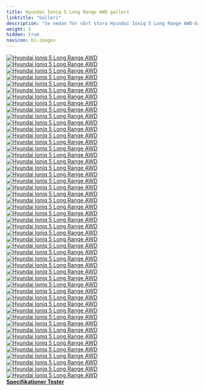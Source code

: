 ```yaml
---
title: Hyundai Ioniq 5 Long Range AWD galleri
linktitle: "Galleri"
description: "Se nedan för vårt stora Hyundai Ioniq 5 Long Range AWD-bildgalleri. Klicka på bilderna för högupplösta versioner."
weight: 5
hidden: true
navicon: bi-images
---
```

<!-- markdownlint-disable MD033 -->
<div class="row" id ="my-gallery">
	<div class="pswp-grid-item col-6 col-md-4">
		<a href="https://media.evkx.net/multimedia/models/hyundai/ioniq_5/ioniq_5_long_range_awd/charging_1.jpg"
data-pswp-src="https://media.evkx.net/multimedia/models/hyundai/ioniq_5/ioniq_5_long_range_awd/charging_1.jpg"
data-pswp-width="3000"
data-pswp-height="2000" 
target="_blank">
			<img src="https://media.evkx.net/multimedia/models/hyundai/ioniq_5/ioniq_5_long_range_awd/charging_1_xst.jpg" alt="Hyundai Ioniq 5 Long Range AWD" class="img-fluid " />
		</a>
	</div>
	<div class="pswp-grid-item col-6 col-md-4">
		<a href="https://media.evkx.net/multimedia/models/hyundai/ioniq_5/ioniq_5_long_range_awd/charging_2.jpg"
data-pswp-src="https://media.evkx.net/multimedia/models/hyundai/ioniq_5/ioniq_5_long_range_awd/charging_2.jpg"
data-pswp-width="3000"
data-pswp-height="2000" 
target="_blank">
			<img src="https://media.evkx.net/multimedia/models/hyundai/ioniq_5/ioniq_5_long_range_awd/charging_2_xst.jpg" alt="Hyundai Ioniq 5 Long Range AWD" class="img-fluid " />
		</a>
	</div>
	<div class="pswp-grid-item col-6 col-md-4">
		<a href="https://media.evkx.net/multimedia/models/hyundai/ioniq_5/ioniq_5_long_range_awd/details_1.jpg"
data-pswp-src="https://media.evkx.net/multimedia/models/hyundai/ioniq_5/ioniq_5_long_range_awd/details_1.jpg"
data-pswp-width="3000"
data-pswp-height="2000" 
target="_blank">
			<img src="https://media.evkx.net/multimedia/models/hyundai/ioniq_5/ioniq_5_long_range_awd/details_1_xst.jpg" alt="Hyundai Ioniq 5 Long Range AWD" class="img-fluid " />
		</a>
	</div>
	<div class="pswp-grid-item col-6 col-md-4">
		<a href="https://media.evkx.net/multimedia/models/hyundai/ioniq_5/ioniq_5_long_range_awd/details_2.jpg"
data-pswp-src="https://media.evkx.net/multimedia/models/hyundai/ioniq_5/ioniq_5_long_range_awd/details_2.jpg"
data-pswp-width="3000"
data-pswp-height="2000" 
target="_blank">
			<img src="https://media.evkx.net/multimedia/models/hyundai/ioniq_5/ioniq_5_long_range_awd/details_2_xst.jpg" alt="Hyundai Ioniq 5 Long Range AWD" class="img-fluid " />
		</a>
	</div>
	<div class="pswp-grid-item col-6 col-md-4">
		<a href="https://media.evkx.net/multimedia/models/hyundai/ioniq_5/ioniq_5_long_range_awd/details_3.jpg"
data-pswp-src="https://media.evkx.net/multimedia/models/hyundai/ioniq_5/ioniq_5_long_range_awd/details_3.jpg"
data-pswp-width="3000"
data-pswp-height="1999" 
target="_blank">
			<img src="https://media.evkx.net/multimedia/models/hyundai/ioniq_5/ioniq_5_long_range_awd/details_3_xst.jpg" alt="Hyundai Ioniq 5 Long Range AWD" class="img-fluid " />
		</a>
	</div>
	<div class="pswp-grid-item col-6 col-md-4">
		<a href="https://media.evkx.net/multimedia/models/hyundai/ioniq_5/ioniq_5_long_range_awd/exterior_1.jpg"
data-pswp-src="https://media.evkx.net/multimedia/models/hyundai/ioniq_5/ioniq_5_long_range_awd/exterior_1.jpg"
data-pswp-width="3000"
data-pswp-height="2000" 
target="_blank">
			<img src="https://media.evkx.net/multimedia/models/hyundai/ioniq_5/ioniq_5_long_range_awd/exterior_1_xst.jpg" alt="Hyundai Ioniq 5 Long Range AWD" class="img-fluid " />
		</a>
	</div>
	<div class="pswp-grid-item col-6 col-md-4">
		<a href="https://media.evkx.net/multimedia/models/hyundai/ioniq_5/ioniq_5_long_range_awd/exterior_10.jpg"
data-pswp-src="https://media.evkx.net/multimedia/models/hyundai/ioniq_5/ioniq_5_long_range_awd/exterior_10.jpg"
data-pswp-width="3000"
data-pswp-height="2000" 
target="_blank">
			<img src="https://media.evkx.net/multimedia/models/hyundai/ioniq_5/ioniq_5_long_range_awd/exterior_10_xst.jpg" alt="Hyundai Ioniq 5 Long Range AWD" class="img-fluid " />
		</a>
	</div>
	<div class="pswp-grid-item col-6 col-md-4">
		<a href="https://media.evkx.net/multimedia/models/hyundai/ioniq_5/ioniq_5_long_range_awd/exterior_11.jpg"
data-pswp-src="https://media.evkx.net/multimedia/models/hyundai/ioniq_5/ioniq_5_long_range_awd/exterior_11.jpg"
data-pswp-width="3000"
data-pswp-height="2000" 
target="_blank">
			<img src="https://media.evkx.net/multimedia/models/hyundai/ioniq_5/ioniq_5_long_range_awd/exterior_11_xst.jpg" alt="Hyundai Ioniq 5 Long Range AWD" class="img-fluid " />
		</a>
	</div>
	<div class="pswp-grid-item col-6 col-md-4">
		<a href="https://media.evkx.net/multimedia/models/hyundai/ioniq_5/ioniq_5_long_range_awd/exterior_12.jpg"
data-pswp-src="https://media.evkx.net/multimedia/models/hyundai/ioniq_5/ioniq_5_long_range_awd/exterior_12.jpg"
data-pswp-width="3000"
data-pswp-height="1958" 
target="_blank">
			<img src="https://media.evkx.net/multimedia/models/hyundai/ioniq_5/ioniq_5_long_range_awd/exterior_12_xst.jpg" alt="Hyundai Ioniq 5 Long Range AWD" class="img-fluid " />
		</a>
	</div>
	<div class="pswp-grid-item col-6 col-md-4">
		<a href="https://media.evkx.net/multimedia/models/hyundai/ioniq_5/ioniq_5_long_range_awd/exterior_13.jpg"
data-pswp-src="https://media.evkx.net/multimedia/models/hyundai/ioniq_5/ioniq_5_long_range_awd/exterior_13.jpg"
data-pswp-width="3000"
data-pswp-height="1687" 
target="_blank">
			<img src="https://media.evkx.net/multimedia/models/hyundai/ioniq_5/ioniq_5_long_range_awd/exterior_13_xst.jpg" alt="Hyundai Ioniq 5 Long Range AWD" class="img-fluid " />
		</a>
	</div>
	<div class="pswp-grid-item col-6 col-md-4">
		<a href="https://media.evkx.net/multimedia/models/hyundai/ioniq_5/ioniq_5_long_range_awd/exterior_14.jpg"
data-pswp-src="https://media.evkx.net/multimedia/models/hyundai/ioniq_5/ioniq_5_long_range_awd/exterior_14.jpg"
data-pswp-width="3000"
data-pswp-height="1687" 
target="_blank">
			<img src="https://media.evkx.net/multimedia/models/hyundai/ioniq_5/ioniq_5_long_range_awd/exterior_14_xst.jpg" alt="Hyundai Ioniq 5 Long Range AWD" class="img-fluid " />
		</a>
	</div>
	<div class="pswp-grid-item col-6 col-md-4">
		<a href="https://media.evkx.net/multimedia/models/hyundai/ioniq_5/ioniq_5_long_range_awd/exterior_15.jpg"
data-pswp-src="https://media.evkx.net/multimedia/models/hyundai/ioniq_5/ioniq_5_long_range_awd/exterior_15.jpg"
data-pswp-width="3000"
data-pswp-height="1687" 
target="_blank">
			<img src="https://media.evkx.net/multimedia/models/hyundai/ioniq_5/ioniq_5_long_range_awd/exterior_15_xst.jpg" alt="Hyundai Ioniq 5 Long Range AWD" class="img-fluid " />
		</a>
	</div>
	<div class="pswp-grid-item col-6 col-md-4">
		<a href="https://media.evkx.net/multimedia/models/hyundai/ioniq_5/ioniq_5_long_range_awd/exterior_2.jpg"
data-pswp-src="https://media.evkx.net/multimedia/models/hyundai/ioniq_5/ioniq_5_long_range_awd/exterior_2.jpg"
data-pswp-width="3000"
data-pswp-height="2001" 
target="_blank">
			<img src="https://media.evkx.net/multimedia/models/hyundai/ioniq_5/ioniq_5_long_range_awd/exterior_2_xst.jpg" alt="Hyundai Ioniq 5 Long Range AWD" class="img-fluid " />
		</a>
	</div>
	<div class="pswp-grid-item col-6 col-md-4">
		<a href="https://media.evkx.net/multimedia/models/hyundai/ioniq_5/ioniq_5_long_range_awd/exterior_3.jpg"
data-pswp-src="https://media.evkx.net/multimedia/models/hyundai/ioniq_5/ioniq_5_long_range_awd/exterior_3.jpg"
data-pswp-width="3000"
data-pswp-height="1999" 
target="_blank">
			<img src="https://media.evkx.net/multimedia/models/hyundai/ioniq_5/ioniq_5_long_range_awd/exterior_3_xst.jpg" alt="Hyundai Ioniq 5 Long Range AWD" class="img-fluid " />
		</a>
	</div>
	<div class="pswp-grid-item col-6 col-md-4">
		<a href="https://media.evkx.net/multimedia/models/hyundai/ioniq_5/ioniq_5_long_range_awd/exterior_4.jpg"
data-pswp-src="https://media.evkx.net/multimedia/models/hyundai/ioniq_5/ioniq_5_long_range_awd/exterior_4.jpg"
data-pswp-width="3000"
data-pswp-height="2000" 
target="_blank">
			<img src="https://media.evkx.net/multimedia/models/hyundai/ioniq_5/ioniq_5_long_range_awd/exterior_4_xst.jpg" alt="Hyundai Ioniq 5 Long Range AWD" class="img-fluid " />
		</a>
	</div>
	<div class="pswp-grid-item col-6 col-md-4">
		<a href="https://media.evkx.net/multimedia/models/hyundai/ioniq_5/ioniq_5_long_range_awd/exterior_5.jpg"
data-pswp-src="https://media.evkx.net/multimedia/models/hyundai/ioniq_5/ioniq_5_long_range_awd/exterior_5.jpg"
data-pswp-width="3000"
data-pswp-height="2000" 
target="_blank">
			<img src="https://media.evkx.net/multimedia/models/hyundai/ioniq_5/ioniq_5_long_range_awd/exterior_5_xst.jpg" alt="Hyundai Ioniq 5 Long Range AWD" class="img-fluid " />
		</a>
	</div>
	<div class="pswp-grid-item col-6 col-md-4">
		<a href="https://media.evkx.net/multimedia/models/hyundai/ioniq_5/ioniq_5_long_range_awd/exterior_6.jpg"
data-pswp-src="https://media.evkx.net/multimedia/models/hyundai/ioniq_5/ioniq_5_long_range_awd/exterior_6.jpg"
data-pswp-width="3000"
data-pswp-height="1999" 
target="_blank">
			<img src="https://media.evkx.net/multimedia/models/hyundai/ioniq_5/ioniq_5_long_range_awd/exterior_6_xst.jpg" alt="Hyundai Ioniq 5 Long Range AWD" class="img-fluid " />
		</a>
	</div>
	<div class="pswp-grid-item col-6 col-md-4">
		<a href="https://media.evkx.net/multimedia/models/hyundai/ioniq_5/ioniq_5_long_range_awd/exterior_7.jpg"
data-pswp-src="https://media.evkx.net/multimedia/models/hyundai/ioniq_5/ioniq_5_long_range_awd/exterior_7.jpg"
data-pswp-width="3000"
data-pswp-height="2000" 
target="_blank">
			<img src="https://media.evkx.net/multimedia/models/hyundai/ioniq_5/ioniq_5_long_range_awd/exterior_7_xst.jpg" alt="Hyundai Ioniq 5 Long Range AWD" class="img-fluid " />
		</a>
	</div>
	<div class="pswp-grid-item col-6 col-md-4">
		<a href="https://media.evkx.net/multimedia/models/hyundai/ioniq_5/ioniq_5_long_range_awd/exterior_8.jpg"
data-pswp-src="https://media.evkx.net/multimedia/models/hyundai/ioniq_5/ioniq_5_long_range_awd/exterior_8.jpg"
data-pswp-width="3000"
data-pswp-height="2000" 
target="_blank">
			<img src="https://media.evkx.net/multimedia/models/hyundai/ioniq_5/ioniq_5_long_range_awd/exterior_8_xst.jpg" alt="Hyundai Ioniq 5 Long Range AWD" class="img-fluid " />
		</a>
	</div>
	<div class="pswp-grid-item col-6 col-md-4">
		<a href="https://media.evkx.net/multimedia/models/hyundai/ioniq_5/ioniq_5_long_range_awd/exterior_9.jpg"
data-pswp-src="https://media.evkx.net/multimedia/models/hyundai/ioniq_5/ioniq_5_long_range_awd/exterior_9.jpg"
data-pswp-width="3000"
data-pswp-height="1999" 
target="_blank">
			<img src="https://media.evkx.net/multimedia/models/hyundai/ioniq_5/ioniq_5_long_range_awd/exterior_9_xst.jpg" alt="Hyundai Ioniq 5 Long Range AWD" class="img-fluid " />
		</a>
	</div>
	<div class="pswp-grid-item col-6 col-md-4">
		<a href="https://media.evkx.net/multimedia/models/hyundai/ioniq_5/ioniq_5_long_range_awd/frontseats_1.jpg"
data-pswp-src="https://media.evkx.net/multimedia/models/hyundai/ioniq_5/ioniq_5_long_range_awd/frontseats_1.jpg"
data-pswp-width="3000"
data-pswp-height="2000" 
target="_blank">
			<img src="https://media.evkx.net/multimedia/models/hyundai/ioniq_5/ioniq_5_long_range_awd/frontseats_1_xst.jpg" alt="Hyundai Ioniq 5 Long Range AWD" class="img-fluid " />
		</a>
	</div>
	<div class="pswp-grid-item col-6 col-md-4">
		<a href="https://media.evkx.net/multimedia/models/hyundai/ioniq_5/ioniq_5_long_range_awd/frontseats_2.jpg"
data-pswp-src="https://media.evkx.net/multimedia/models/hyundai/ioniq_5/ioniq_5_long_range_awd/frontseats_2.jpg"
data-pswp-width="3000"
data-pswp-height="2000" 
target="_blank">
			<img src="https://media.evkx.net/multimedia/models/hyundai/ioniq_5/ioniq_5_long_range_awd/frontseats_2_xst.jpg" alt="Hyundai Ioniq 5 Long Range AWD" class="img-fluid " />
		</a>
	</div>
	<div class="pswp-grid-item col-6 col-md-4">
		<a href="https://media.evkx.net/multimedia/models/hyundai/ioniq_5/ioniq_5_long_range_awd/frontseats_3.jpg"
data-pswp-src="https://media.evkx.net/multimedia/models/hyundai/ioniq_5/ioniq_5_long_range_awd/frontseats_3.jpg"
data-pswp-width="3000"
data-pswp-height="2001" 
target="_blank">
			<img src="https://media.evkx.net/multimedia/models/hyundai/ioniq_5/ioniq_5_long_range_awd/frontseats_3_xst.jpg" alt="Hyundai Ioniq 5 Long Range AWD" class="img-fluid " />
		</a>
	</div>
	<div class="pswp-grid-item col-6 col-md-4">
		<a href="https://media.evkx.net/multimedia/models/hyundai/ioniq_5/ioniq_5_long_range_awd/frunk_1.jpg"
data-pswp-src="https://media.evkx.net/multimedia/models/hyundai/ioniq_5/ioniq_5_long_range_awd/frunk_1.jpg"
data-pswp-width="3000"
data-pswp-height="2000" 
target="_blank">
			<img src="https://media.evkx.net/multimedia/models/hyundai/ioniq_5/ioniq_5_long_range_awd/frunk_1_xst.jpg" alt="Hyundai Ioniq 5 Long Range AWD" class="img-fluid " />
		</a>
	</div>
	<div class="pswp-grid-item col-6 col-md-4">
		<a href="https://media.evkx.net/multimedia/models/hyundai/ioniq_5/ioniq_5_long_range_awd/headlights_1.jpg"
data-pswp-src="https://media.evkx.net/multimedia/models/hyundai/ioniq_5/ioniq_5_long_range_awd/headlights_1.jpg"
data-pswp-width="3000"
data-pswp-height="2000" 
target="_blank">
			<img src="https://media.evkx.net/multimedia/models/hyundai/ioniq_5/ioniq_5_long_range_awd/headlights_1_xst.jpg" alt="Hyundai Ioniq 5 Long Range AWD" class="img-fluid " />
		</a>
	</div>
	<div class="pswp-grid-item col-6 col-md-4">
		<a href="https://media.evkx.net/multimedia/models/hyundai/ioniq_5/ioniq_5_long_range_awd/headlights_2.jpg"
data-pswp-src="https://media.evkx.net/multimedia/models/hyundai/ioniq_5/ioniq_5_long_range_awd/headlights_2.jpg"
data-pswp-width="3000"
data-pswp-height="1687" 
target="_blank">
			<img src="https://media.evkx.net/multimedia/models/hyundai/ioniq_5/ioniq_5_long_range_awd/headlights_2_xst.jpg" alt="Hyundai Ioniq 5 Long Range AWD" class="img-fluid " />
		</a>
	</div>
	<div class="pswp-grid-item col-6 col-md-4">
		<a href="https://media.evkx.net/multimedia/models/hyundai/ioniq_5/ioniq_5_long_range_awd/interior_1.jpg"
data-pswp-src="https://media.evkx.net/multimedia/models/hyundai/ioniq_5/ioniq_5_long_range_awd/interior_1.jpg"
data-pswp-width="3000"
data-pswp-height="2000" 
target="_blank">
			<img src="https://media.evkx.net/multimedia/models/hyundai/ioniq_5/ioniq_5_long_range_awd/interior_1_xst.jpg" alt="Hyundai Ioniq 5 Long Range AWD" class="img-fluid " />
		</a>
	</div>
	<div class="pswp-grid-item col-6 col-md-4">
		<a href="https://media.evkx.net/multimedia/models/hyundai/ioniq_5/ioniq_5_long_range_awd/interior_2.jpg"
data-pswp-src="https://media.evkx.net/multimedia/models/hyundai/ioniq_5/ioniq_5_long_range_awd/interior_2.jpg"
data-pswp-width="3000"
data-pswp-height="2000" 
target="_blank">
			<img src="https://media.evkx.net/multimedia/models/hyundai/ioniq_5/ioniq_5_long_range_awd/interior_2_xst.jpg" alt="Hyundai Ioniq 5 Long Range AWD" class="img-fluid " />
		</a>
	</div>
	<div class="pswp-grid-item col-6 col-md-4">
		<a href="https://media.evkx.net/multimedia/models/hyundai/ioniq_5/ioniq_5_long_range_awd/interior_3.jpg"
data-pswp-src="https://media.evkx.net/multimedia/models/hyundai/ioniq_5/ioniq_5_long_range_awd/interior_3.jpg"
data-pswp-width="3000"
data-pswp-height="2000" 
target="_blank">
			<img src="https://media.evkx.net/multimedia/models/hyundai/ioniq_5/ioniq_5_long_range_awd/interior_3_xst.jpg" alt="Hyundai Ioniq 5 Long Range AWD" class="img-fluid " />
		</a>
	</div>
	<div class="pswp-grid-item col-6 col-md-4">
		<a href="https://media.evkx.net/multimedia/models/hyundai/ioniq_5/ioniq_5_long_range_awd/interior_4.jpg"
data-pswp-src="https://media.evkx.net/multimedia/models/hyundai/ioniq_5/ioniq_5_long_range_awd/interior_4.jpg"
data-pswp-width="3000"
data-pswp-height="2001" 
target="_blank">
			<img src="https://media.evkx.net/multimedia/models/hyundai/ioniq_5/ioniq_5_long_range_awd/interior_4_xst.jpg" alt="Hyundai Ioniq 5 Long Range AWD" class="img-fluid " />
		</a>
	</div>
	<div class="pswp-grid-item col-6 col-md-4">
		<a href="https://media.evkx.net/multimedia/models/hyundai/ioniq_5/ioniq_5_long_range_awd/interior_5.jpg"
data-pswp-src="https://media.evkx.net/multimedia/models/hyundai/ioniq_5/ioniq_5_long_range_awd/interior_5.jpg"
data-pswp-width="3000"
data-pswp-height="1687" 
target="_blank">
			<img src="https://media.evkx.net/multimedia/models/hyundai/ioniq_5/ioniq_5_long_range_awd/interior_5_xst.jpg" alt="Hyundai Ioniq 5 Long Range AWD" class="img-fluid " />
		</a>
	</div>
	<div class="pswp-grid-item col-6 col-md-4">
		<a href="https://media.evkx.net/multimedia/models/hyundai/ioniq_5/ioniq_5_long_range_awd/interior_6.jpg"
data-pswp-src="https://media.evkx.net/multimedia/models/hyundai/ioniq_5/ioniq_5_long_range_awd/interior_6.jpg"
data-pswp-width="3000"
data-pswp-height="1687" 
target="_blank">
			<img src="https://media.evkx.net/multimedia/models/hyundai/ioniq_5/ioniq_5_long_range_awd/interior_6_xst.jpg" alt="Hyundai Ioniq 5 Long Range AWD" class="img-fluid " />
		</a>
	</div>
	<div class="pswp-grid-item col-6 col-md-4">
		<a href="https://media.evkx.net/multimedia/models/hyundai/ioniq_5/ioniq_5_long_range_awd/main_1.jpg"
data-pswp-src="https://media.evkx.net/multimedia/models/hyundai/ioniq_5/ioniq_5_long_range_awd/main_1.jpg"
data-pswp-width="3000"
data-pswp-height="2001" 
target="_blank">
			<img src="https://media.evkx.net/multimedia/models/hyundai/ioniq_5/ioniq_5_long_range_awd/main_1_xst.jpg" alt="Hyundai Ioniq 5 Long Range AWD" class="img-fluid " />
		</a>
	</div>
	<div class="pswp-grid-item col-6 col-md-4">
		<a href="https://media.evkx.net/multimedia/models/hyundai/ioniq_5/ioniq_5_long_range_awd/mirror_1.jpg"
data-pswp-src="https://media.evkx.net/multimedia/models/hyundai/ioniq_5/ioniq_5_long_range_awd/mirror_1.jpg"
data-pswp-width="3000"
data-pswp-height="2001" 
target="_blank">
			<img src="https://media.evkx.net/multimedia/models/hyundai/ioniq_5/ioniq_5_long_range_awd/mirror_1_xst.jpg" alt="Hyundai Ioniq 5 Long Range AWD" class="img-fluid " />
		</a>
	</div>
	<div class="pswp-grid-item col-6 col-md-4">
		<a href="https://media.evkx.net/multimedia/models/hyundai/ioniq_5/ioniq_5_long_range_awd/rearlights_1.jpg"
data-pswp-src="https://media.evkx.net/multimedia/models/hyundai/ioniq_5/ioniq_5_long_range_awd/rearlights_1.jpg"
data-pswp-width="3000"
data-pswp-height="1687" 
target="_blank">
			<img src="https://media.evkx.net/multimedia/models/hyundai/ioniq_5/ioniq_5_long_range_awd/rearlights_1_xst.jpg" alt="Hyundai Ioniq 5 Long Range AWD" class="img-fluid " />
		</a>
	</div>
	<div class="pswp-grid-item col-6 col-md-4">
		<a href="https://media.evkx.net/multimedia/models/hyundai/ioniq_5/ioniq_5_long_range_awd/roof_1.jpg"
data-pswp-src="https://media.evkx.net/multimedia/models/hyundai/ioniq_5/ioniq_5_long_range_awd/roof_1.jpg"
data-pswp-width="3000"
data-pswp-height="1687" 
target="_blank">
			<img src="https://media.evkx.net/multimedia/models/hyundai/ioniq_5/ioniq_5_long_range_awd/roof_1_xst.jpg" alt="Hyundai Ioniq 5 Long Range AWD" class="img-fluid " />
		</a>
	</div>
	<div class="pswp-grid-item col-6 col-md-4">
		<a href="https://media.evkx.net/multimedia/models/hyundai/ioniq_5/ioniq_5_long_range_awd/screens_1.jpg"
data-pswp-src="https://media.evkx.net/multimedia/models/hyundai/ioniq_5/ioniq_5_long_range_awd/screens_1.jpg"
data-pswp-width="3000"
data-pswp-height="2000" 
target="_blank">
			<img src="https://media.evkx.net/multimedia/models/hyundai/ioniq_5/ioniq_5_long_range_awd/screens_1_xst.jpg" alt="Hyundai Ioniq 5 Long Range AWD" class="img-fluid " />
		</a>
	</div>
	<div class="pswp-grid-item col-6 col-md-4">
		<a href="https://media.evkx.net/multimedia/models/hyundai/ioniq_5/ioniq_5_long_range_awd/screens_2.jpg"
data-pswp-src="https://media.evkx.net/multimedia/models/hyundai/ioniq_5/ioniq_5_long_range_awd/screens_2.jpg"
data-pswp-width="3000"
data-pswp-height="2000" 
target="_blank">
			<img src="https://media.evkx.net/multimedia/models/hyundai/ioniq_5/ioniq_5_long_range_awd/screens_2_xst.jpg" alt="Hyundai Ioniq 5 Long Range AWD" class="img-fluid " />
		</a>
	</div>
	<div class="pswp-grid-item col-6 col-md-4">
		<a href="https://media.evkx.net/multimedia/models/hyundai/ioniq_5/ioniq_5_long_range_awd/secondrowseats_1.jpg"
data-pswp-src="https://media.evkx.net/multimedia/models/hyundai/ioniq_5/ioniq_5_long_range_awd/secondrowseats_1.jpg"
data-pswp-width="3000"
data-pswp-height="2000" 
target="_blank">
			<img src="https://media.evkx.net/multimedia/models/hyundai/ioniq_5/ioniq_5_long_range_awd/secondrowseats_1_xst.jpg" alt="Hyundai Ioniq 5 Long Range AWD" class="img-fluid " />
		</a>
	</div>
	<div class="pswp-grid-item col-6 col-md-4">
		<a href="https://media.evkx.net/multimedia/models/hyundai/ioniq_5/ioniq_5_long_range_awd/secondrowseats_2.jpg"
data-pswp-src="https://media.evkx.net/multimedia/models/hyundai/ioniq_5/ioniq_5_long_range_awd/secondrowseats_2.jpg"
data-pswp-width="3000"
data-pswp-height="2001" 
target="_blank">
			<img src="https://media.evkx.net/multimedia/models/hyundai/ioniq_5/ioniq_5_long_range_awd/secondrowseats_2_xst.jpg" alt="Hyundai Ioniq 5 Long Range AWD" class="img-fluid " />
		</a>
	</div>
	<div class="pswp-grid-item col-6 col-md-4">
		<a href="https://media.evkx.net/multimedia/models/hyundai/ioniq_5/ioniq_5_long_range_awd/soundsystem_1.jpg"
data-pswp-src="https://media.evkx.net/multimedia/models/hyundai/ioniq_5/ioniq_5_long_range_awd/soundsystem_1.jpg"
data-pswp-width="3000"
data-pswp-height="2001" 
target="_blank">
			<img src="https://media.evkx.net/multimedia/models/hyundai/ioniq_5/ioniq_5_long_range_awd/soundsystem_1_xst.jpg" alt="Hyundai Ioniq 5 Long Range AWD" class="img-fluid " />
		</a>
	</div>
	<div class="pswp-grid-item col-6 col-md-4">
		<a href="https://media.evkx.net/multimedia/models/hyundai/ioniq_5/ioniq_5_long_range_awd/speakers_1.jpg"
data-pswp-src="https://media.evkx.net/multimedia/models/hyundai/ioniq_5/ioniq_5_long_range_awd/speakers_1.jpg"
data-pswp-width="3000"
data-pswp-height="2000" 
target="_blank">
			<img src="https://media.evkx.net/multimedia/models/hyundai/ioniq_5/ioniq_5_long_range_awd/speakers_1_xst.jpg" alt="Hyundai Ioniq 5 Long Range AWD" class="img-fluid " />
		</a>
	</div>
	<div class="pswp-grid-item col-6 col-md-4">
		<a href="https://media.evkx.net/multimedia/models/hyundai/ioniq_5/ioniq_5_long_range_awd/sunroof_1.jpg"
data-pswp-src="https://media.evkx.net/multimedia/models/hyundai/ioniq_5/ioniq_5_long_range_awd/sunroof_1.jpg"
data-pswp-width="3000"
data-pswp-height="2044" 
target="_blank">
			<img src="https://media.evkx.net/multimedia/models/hyundai/ioniq_5/ioniq_5_long_range_awd/sunroof_1_xst.jpg" alt="Hyundai Ioniq 5 Long Range AWD" class="img-fluid " />
		</a>
	</div>
	<div class="pswp-grid-item col-6 col-md-4">
		<a href="https://media.evkx.net/multimedia/models/hyundai/ioniq_5/ioniq_5_long_range_awd/trunk_1.jpg"
data-pswp-src="https://media.evkx.net/multimedia/models/hyundai/ioniq_5/ioniq_5_long_range_awd/trunk_1.jpg"
data-pswp-width="3000"
data-pswp-height="2000" 
target="_blank">
			<img src="https://media.evkx.net/multimedia/models/hyundai/ioniq_5/ioniq_5_long_range_awd/trunk_1_xst.jpg" alt="Hyundai Ioniq 5 Long Range AWD" class="img-fluid " />
		</a>
	</div>
	<div class="pswp-grid-item col-6 col-md-4">
		<a href="https://media.evkx.net/multimedia/models/hyundai/ioniq_5/ioniq_5_long_range_awd/trunk_2.jpg"
data-pswp-src="https://media.evkx.net/multimedia/models/hyundai/ioniq_5/ioniq_5_long_range_awd/trunk_2.jpg"
data-pswp-width="3000"
data-pswp-height="2000" 
target="_blank">
			<img src="https://media.evkx.net/multimedia/models/hyundai/ioniq_5/ioniq_5_long_range_awd/trunk_2_xst.jpg" alt="Hyundai Ioniq 5 Long Range AWD" class="img-fluid " />
		</a>
	</div>
	<div class="pswp-grid-item col-6 col-md-4">
		<a href="https://media.evkx.net/multimedia/models/hyundai/ioniq_5/ioniq_5_long_range_awd/trunk_3.jpg"
data-pswp-src="https://media.evkx.net/multimedia/models/hyundai/ioniq_5/ioniq_5_long_range_awd/trunk_3.jpg"
data-pswp-width="3000"
data-pswp-height="2000" 
target="_blank">
			<img src="https://media.evkx.net/multimedia/models/hyundai/ioniq_5/ioniq_5_long_range_awd/trunk_3_xst.jpg" alt="Hyundai Ioniq 5 Long Range AWD" class="img-fluid " />
		</a>
	</div>
	<div class="pswp-grid-item col-6 col-md-4">
		<a href="https://media.evkx.net/multimedia/models/hyundai/ioniq_5/ioniq_5_long_range_awd/v2g_1.jpg"
data-pswp-src="https://media.evkx.net/multimedia/models/hyundai/ioniq_5/ioniq_5_long_range_awd/v2g_1.jpg"
data-pswp-width="3000"
data-pswp-height="2000" 
target="_blank">
			<img src="https://media.evkx.net/multimedia/models/hyundai/ioniq_5/ioniq_5_long_range_awd/v2g_1_xst.jpg" alt="Hyundai Ioniq 5 Long Range AWD" class="img-fluid " />
		</a>
	</div>
	<div class="pswp-grid-item col-6 col-md-4">
		<a href="https://media.evkx.net/multimedia/models/hyundai/ioniq_5/ioniq_5_long_range_awd/v2l_1.jpg"
data-pswp-src="https://media.evkx.net/multimedia/models/hyundai/ioniq_5/ioniq_5_long_range_awd/v2l_1.jpg"
data-pswp-width="3000"
data-pswp-height="1828" 
target="_blank">
			<img src="https://media.evkx.net/multimedia/models/hyundai/ioniq_5/ioniq_5_long_range_awd/v2l_1_xst.jpg" alt="Hyundai Ioniq 5 Long Range AWD" class="img-fluid " />
		</a>
	</div>
	<div class="pswp-grid-item col-6 col-md-4">
		<a href="https://media.evkx.net/multimedia/models/hyundai/ioniq_5/ioniq_5_long_range_awd/vent_1.jpg"
data-pswp-src="https://media.evkx.net/multimedia/models/hyundai/ioniq_5/ioniq_5_long_range_awd/vent_1.jpg"
data-pswp-width="3000"
data-pswp-height="2000" 
target="_blank">
			<img src="https://media.evkx.net/multimedia/models/hyundai/ioniq_5/ioniq_5_long_range_awd/vent_1_xst.jpg" alt="Hyundai Ioniq 5 Long Range AWD" class="img-fluid " />
		</a>
	</div>
	<div class="pswp-grid-item col-6 col-md-4">
		<a href="https://media.evkx.net/multimedia/models/hyundai/ioniq_5/ioniq_5_long_range_awd/wheels_1.jpg"
data-pswp-src="https://media.evkx.net/multimedia/models/hyundai/ioniq_5/ioniq_5_long_range_awd/wheels_1.jpg"
data-pswp-width="3000"
data-pswp-height="2000" 
target="_blank">
			<img src="https://media.evkx.net/multimedia/models/hyundai/ioniq_5/ioniq_5_long_range_awd/wheels_1_xst.jpg" alt="Hyundai Ioniq 5 Long Range AWD" class="img-fluid " />
		</a>
	</div>
</div>
<script type="module">
  import PhotoSwipeLightbox from '/js/photoswipe-lightbox.esm.js';
    const lightbox = new PhotoSwipeLightbox({
       gallery: '#my-gallery',
        children: 'a',
        pswpModule: () => import('/js/photoswipe.esm.js')
    });
lightbox.init();
</script>
<div class="mt-3 mb-3">
<a href="../specifications/" class="text-decoration-none text-black">
<strong><i class="bi-arrow-left"></i> Specifikationer </strong>
</a>
<a href="../reviews/" class="text-decoration-none text-black float-end">
<strong>Tester <i class="bi-arrow-right"></i></strong>
</a>
</div>

